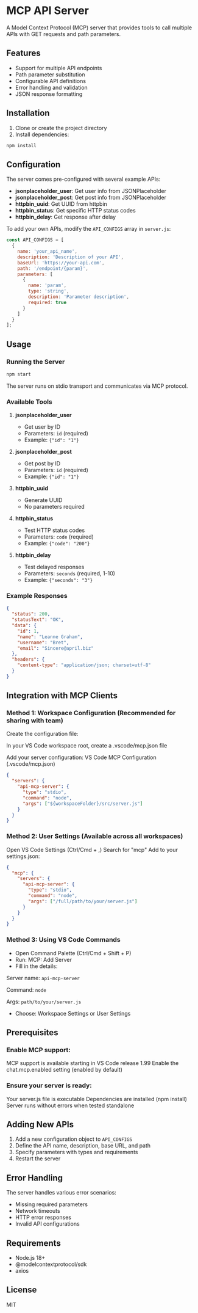# MCP API Server

A Model Context Protocol (MCP) server that provides tools to call multiple APIs with GET requests and path parameters.

## Features

- Support for multiple API endpoints
- Path parameter substitution
- Configurable API definitions
- Error handling and validation
- JSON response formatting

## Installation

1. Clone or create the project directory
2. Install dependencies:

```bash
npm install
```

## Configuration

The server comes pre-configured with several example APIs:

- **jsonplaceholder_user**: Get user info from JSONPlaceholder
- **jsonplaceholder_post**: Get post info from JSONPlaceholder  
- **httpbin_uuid**: Get UUID from httpbin
- **httpbin_status**: Get specific HTTP status codes
- **httpbin_delay**: Get response after delay

To add your own APIs, modify the `API_CONFIGS` array in `server.js`:

```javascript
const API_CONFIGS = [
  {
    name: 'your_api_name',
    description: 'Description of your API',
    baseUrl: 'https://your-api.com',
    path: '/endpoint/{param}',
    parameters: [
      {
        name: 'param',
        type: 'string',
        description: 'Parameter description',
        required: true
      }
    ]
  }
];
```

## Usage

### Running the Server

```bash
npm start
```

The server runs on stdio transport and communicates via MCP protocol.

### Available Tools

1. **jsonplaceholder_user**
   - Get user by ID
   - Parameters: `id` (required)
   - Example: `{"id": "1"}`

2. **jsonplaceholder_post**
   - Get post by ID
   - Parameters: `id` (required)
   - Example: `{"id": "1"}`

3. **httpbin_uuid**
   - Generate UUID
   - No parameters required

4. **httpbin_status**
   - Test HTTP status codes
   - Parameters: `code` (required)
   - Example: `{"code": "200"}`

5. **httpbin_delay**
   - Test delayed responses
   - Parameters: `seconds` (required, 1-10)
   - Example: `{"seconds": "3"}`

### Example Responses

```json
{
  "status": 200,
  "statusText": "OK",
  "data": {
    "id": 1,
    "name": "Leanne Graham",
    "username": "Bret",
    "email": "Sincere@april.biz"
  },
  "headers": {
    "content-type": "application/json; charset=utf-8"
  }
}
```

## Integration with MCP Clients

### Method 1: Workspace Configuration (Recommended for sharing with team)

Create the configuration file:

In your VS Code workspace root, create a .vscode/mcp.json file


Add your server configuration:
VS Code MCP Configuration (.vscode/mcp.json)
```json
{
  "servers": {
    "api-mcp-server": {
      "type": "stdio",
      "command": "node",
      "args": ["${workspaceFolder}/src/server.js"]
    }
  }
}
```

### Method 2: User Settings (Available across all workspaces)

Open VS Code Settings (Ctrl/Cmd + ,)
Search for "mcp"
Add to your settings.json:

```json
{
  "mcp": {
    "servers": {
      "api-mcp-server": {
        "type": "stdio",
        "command": "node",
        "args": ["/full/path/to/your/server.js"]
      }
    }
  }
}
```

### Method 3: Using VS Code Commands

* Open Command Palette (Ctrl/Cmd + Shift + P)
* Run: MCP: Add Server
* Fill in the details:

Server name: ```api-mcp-server```

Command: ```node```

Args: ```path/to/your/server.js```


* Choose: Workspace Settings or User Settings

## Prerequisites

### Enable MCP support:

MCP support is available starting in VS Code release 1.99
Enable the chat.mcp.enabled setting (enabled by default)


### Ensure your server is ready:

Your server.js file is executable
Dependencies are installed (npm install)
Server runs without errors when tested standalone


## Adding New APIs

1. Add a new configuration object to `API_CONFIGS`
2. Define the API name, description, base URL, and path
3. Specify parameters with types and requirements
4. Restart the server

## Error Handling

The server handles various error scenarios:

- Missing required parameters
- Network timeouts
- HTTP error responses
- Invalid API configurations

## Requirements

- Node.js 18+ 
- @modelcontextprotocol/sdk
- axios

## License

MIT